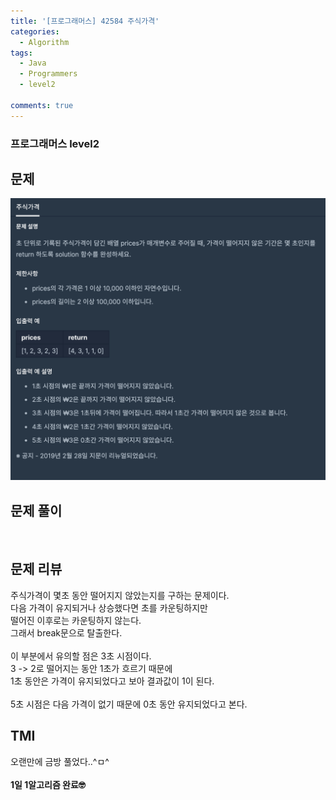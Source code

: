 ```yaml
---
title: '[프로그래머스] 42584 주식가격'
categories:
  - Algorithm
tags:
  - Java
  - Programmers
  - level2

comments: true 
---
```

### 프로그래머스 level2

## 문제
 <a href="/assets/images/P42584.png"><img src="/assets/images/P42584.png"></a>
 <br/>

## 문제 풀이
<script src="https://gist.github.com/kyeahen/cb0f7007a63fe932ac7582eed963e42b.js"></script>
<br/>

## 문제 리뷰

주식가격이 몇초 동안 떨어지지 않았는지를 구하는 문제이다. <br>
다음 가격이 유지되거나 상승했다면 초를 카운팅하지만<br>
떨어진 이후로는 카운팅하지 않는다.<br>
그래서 break문으로 탈출한다.<br>
<br>
이 부분에서 유의할 점은 3초 시점이다.<br>
3 -> 2로 떨어지는 동안 1초가 흐르기 때문에<br>
1초 동안은 가격이 유지되었다고 보아 결과값이 1이 된다.<br>
<br>
5초 시점은 다음 가격이 없기 때문에 0초 동안 유지되었다고 본다.

## TMI

오랜만에 금방 풀었다..^ㅁ^<br>
<br/>
**1일 1알고리즘 완료🤓**


